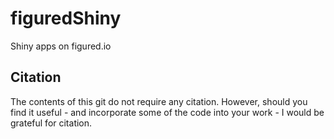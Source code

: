 # figuredShiny
Shiny apps on figured.io

## Citation
The contents of this git do not require any citation. However, should you find it useful - and incorporate some of the code into your work - I would be grateful for citation.




